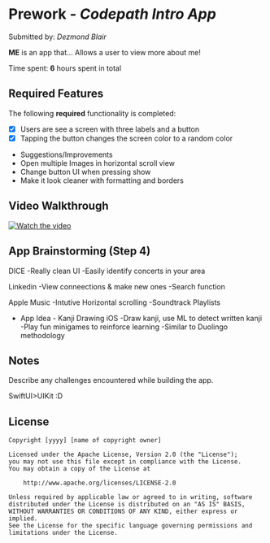 # Prework - *Codepath Intro App*

Submitted by: *Dezmond Blair*

**ME** is an app that... Allows a user to view more about me! 

Time spent: **6** hours spent in total

## Required Features

The following **required** functionality is completed:

- [x] Users are see a screen with three labels and a button
- [x] Tapping the button changes the screen color to a random color
-  Suggestions/Improvements
-  Open multiple Images in horizontal scroll view
-  Change button UI when pressing show
-  Make it look cleaner with formatting and borders
 
## Video Walkthrough

[![Watch the video](https://img.youtube.com/vi/CKyNK3XBDTY/0.jpg)](https://www.youtube.com/watch?v=CKyNK3XBDTY)


## App Brainstorming (Step 4)

DICE 
-Really clean UI 
-Easily identify concerts in your area

Linkedin
-View conneections & make new ones
-Search function

Apple Music
-Intutive Horizontal scrolling
-Soundtrack Playlists

- App Idea -
Kanji Drawing iOS
-Draw kanji, use ML to detect written kanji
-Play fun minigames to reinforce learning
-Similar to Duolingo methodology

## Notes

Describe any challenges encountered while building the app.

SwiftUI>UIKit :D

## License

    Copyright [yyyy] [name of copyright owner]

    Licensed under the Apache License, Version 2.0 (the "License");
    you may not use this file except in compliance with the License.
    You may obtain a copy of the License at

        http://www.apache.org/licenses/LICENSE-2.0

    Unless required by applicable law or agreed to in writing, software
    distributed under the License is distributed on an "AS IS" BASIS,
    WITHOUT WARRANTIES OR CONDITIONS OF ANY KIND, either express or implied.
    See the License for the specific language governing permissions and
    limitations under the License.
